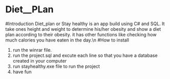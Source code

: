 # Diet__PLan
#Introduction
Diet_plan or Stay healthy is an app build using C# and SQL.
It take ones height and weight to determine his/her obesity and show a diet plan according to their obesity.
it has other functions like checking how much calories you have eaten in the day.\n
#How to install
1) run the winrar file.
2) run the project.sql and excute each line so that you have a database created in your computer 
3) run stayhealthy.exe file to run the project
4) have fun
